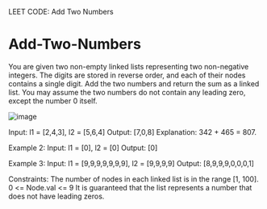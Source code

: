 LEET CODE: Add Two Numbers

# Add-Two-Numbers
You are given two non-empty linked lists representing two non-negative integers. The digits are stored in reverse order, and each of their nodes contains a single digit. Add the two numbers and return the sum as a linked list.  You may assume the two numbers do not contain any leading zero, except the number 0 itself.

![image](https://github.com/AsmaeAguerd15295/Add-Two-Numbers/assets/94757604/efa4f772-4e04-47d2-a329-411e58dde2a2)

Input: l1 = [2,4,3], l2 = [5,6,4]
Output: [7,0,8]
Explanation: 342 + 465 = 807.

Example 2:
Input: l1 = [0], l2 = [0]
Output: [0]

Example 3:
Input: l1 = [9,9,9,9,9,9,9], l2 = [9,9,9,9]
Output: [8,9,9,9,0,0,0,1]
 
 Constraints:
The number of nodes in each linked list is in the range [1, 100].
0 <= Node.val <= 9
It is guaranteed that the list represents a number that does not have leading zeros.
